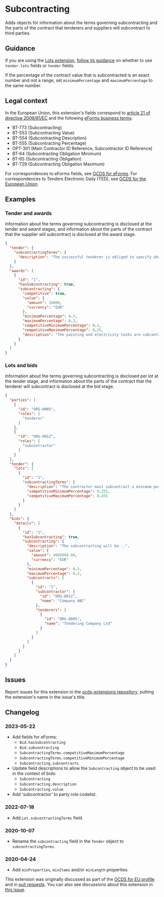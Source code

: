 # Subcontracting

Adds objects for information about the terms governing subcontracting and the parts of the contract that tenderers and suppliers will subcontract to third parties.

## Guidance

If you are using the [Lots extension](https://extensions.open-contracting.org/en/extensions/lots/master/), [follow its guidance](https://extensions.open-contracting.org/en/extensions/lots/master/#usage) on whether to use `tender.lots` fields or `tender` fields.

If the percentage of the contract value that is subcontracted is an exact number and not a range, set `minimumPercentage` and `maximumPercentage` to the same number.

## Legal context

In the European Union, this extension's fields correspond to [article 21 of directive 2009/81/EC](https://eur-lex.europa.eu/legal-content/EN/TXT/HTML/?uri=CELEX:32009L0081&from=EN#d1e2623-76-1) and the following [eForms business terms](https://docs.ted.europa.eu/eforms/latest/reference/business-terms/):

* BT-773 (Subcontracting)
* BT-553 (Subcontracting Value)
* BT-554 (Subcontracting Description)
* BT-555 (Subcontracting Percentage)
* OPT-301 (Main Contractor ID Reference, Subcontractor ID Reference)
* BT-64 (Subcontracting Obligation Minimum)
* BT-65 (Subcontracting Obligation)
* BT-729 (Subcontracting Obligation Maximum)

For correspondences to eForms fields, see [OCDS for eForms](https://standard.open-contracting.org/profiles/eforms/latest/en/). For correspondences to Tenders Electronic Daily (TED), see [OCDS for the European Union](http://standard.open-contracting.org/profiles/eu/master/en/).

## Examples

### Tender and awards

Information about the terms governing subcontracting is disclosed at the tender and award stages, and information about the parts of the contract that the supplier will subcontract is disclosed at the award stage.

```json
{
  "tender": {
    "subcontractingTerms": {
      "description": "The successful tenderer is obliged to specify which part or parts of the contract it intends to subcontract beyond the required percentage and to indicate the subcontractors already identified."
    }
  },
  "awards": [
    {
      "id": "1",
      "hasSubcontracting": true,
      "subcontracting": {
        "competitive": true,
        "value": {
          "amount": 28000,
          "currency": "EUR"
        },
        "minimumPercentage": 0.3,
        "maximumPercentage": 0.3,
        "competitiveMinimumPercentage": 0.1,
        "competitiveMaximumPercentage": 0.25,
        "description": "The painting and electricity tasks are subcontracted."
      }
    }
  ]
}
```

### Lots and bids

Information about the terms governing subcontracting is disclosed per lot at the tender stage, and information about the parts of the contract that the tenderer will subcontract is disclosed at the bid stage.

```json
{
  "parties": [
    {
      "id": "ORG-0005",
      "roles": [
        "tenderer"
      ]
    },
    {
      "id": "ORG-0012",
      "roles": [
        "subcontractor"
      ]
    }
  ],
  "tender": {
    "lots": [
      {
        "id": "1",
        "subcontractingTerms": {
          "description": "The contractor must subcontract a minimum percentage of the contract using the procedure set out in Title III of Directive 2009/81/EC.",
          "competitiveMinimumPercentage": 0.255,
          "competitiveMaximumPercentage": 0.455
        }
      }
    ]
  },
  "bids": {
    "details": [
      {
        "id": "1",
        "hasSubcontracting": true,
        "subcontracting": {
          "description": "The subcontracting will be...",
          "value": {
            "amount": 9999999.99,
            "currency": "EUR"
          },
          "minimumPercentage": 0.3,
          "maximumPercentage": 0.3,
          "subcontracts": [
            {
              "id": "1",
              "subcontractor": {
                "id": "ORG-0012",
                "name": "Company ABC"
              },
              "tenderers": [
                {
                  "id": "ORG-0005",
                  "name": "Tendering Company Ltd"
                }
              ]
            }
          ]
        }
      }
    ]
  }
}
```

## Issues

Report issues for this extension in the [ocds-extensions repository](https://github.com/open-contracting/ocds-extensions/issues), putting the extension's name in the issue's title.

## Changelog

### 2023-05-22

* Add fields for eForms:
  * `Bid.hasSubcontracting`
  * `Bid.subcontracting`
  * `SubcontractingTerms.competitiveMaximumPercentage`
  * `SubcontractingTerms.competitiveMinimumPercentage`
  * `Subcontracting.subcontracts`
* Update field descriptions to allow the `Subcontracting` object to be used in the context of bids:
  * `Subcontracting`
  * `Subcontracting.description`
  * `Subcontracting.value`
* Add 'subcontractor' to party role codelist.

### 2022-07-18

* Add `Lot.subcontractingTerms` field.

### 2020-10-07

* Rename the `subcontracting` field in the `Tender` object to `subcontractingTerms`.

### 2020-04-24

* Add `minProperties`, `minItems` and/or `minLength` properties.

This extension was originally discussed as part of the [OCDS for EU profile](https://github.com/open-contracting-extensions/european-union/issues) and in [pull requests](https://github.com/open-contracting-extensions/ocds_subcontracting_extension/pulls?q=is%3Apr+is%3Aclosed). You can also see discussions about this extension in [this issue](https://github.com/open-contracting-extensions/ocds_subcontracting_extension/issues/2).
